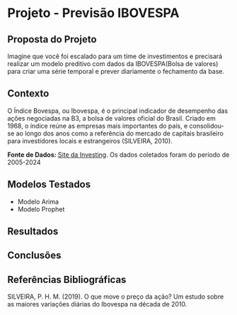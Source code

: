# **Projeto - Previsão IBOVESPA**

**Proposta do Projeto**
---
Imagine que você foi escalado para um time de investimentos e precisará realizar um modelo preditivo com dados da IBOVESPA(Bolsa de valores) para criar uma série temporal e prever diariamente o fechamento da base.

**Contexto**
---
O Índice Bovespa, ou Ibovespa, é o principal indicador de desempenho das ações negociadas na B3, a bolsa de valores oficial do Brasil. Criado em 1968, o índice reúne as empresas mais importantes do país, e consolidou-se ao longo dos anos como a referência do mercado de capitais brasileiro para investidores locais e estrangeiros (SILVEIRA, 2010).

**Fonte de Dados:** [Site da Investing](https://br.investing.com/indices/bovespa-historical-data). Os dados coletados foram do período de 2005-2024

**Modelos Testados**
---

* Modelo Arima
* Modelo Prophet
  
**Resultados**
---


**Conclusões**
---


**Referências Bibliográficas**
---
SILVEIRA, P. H. M. (2019). O que move o preço da ação? Um estudo sobre as maiores variações diárias do Ibovespa na década de 2010.

